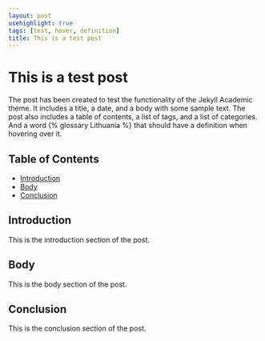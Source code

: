 ```yaml
---
layout: post
usehighlight: true
tags: [test, hover, definition]
title: This is a test post
---
```


# This is a test post

The post has been created to test the functionality of the Jekyll Academic theme. It includes a title, a date, and a body with some sample text. The post also includes a table of contents, a list of tags, and a list of categories. And a word {% glossary Lithuania %} that should have a definition when hovering over it.

## Table of Contents

- [Introduction](#introduction)
- [Body](#body)
- [Conclusion](#conclusion)

## Introduction

This is the introduction section of the post.

## Body

This is the body section of the post.

## Conclusion

This is the conclusion section of the post.
